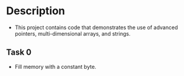 # Description
- This project contains code that demonstrates the use of advanced pointers, multi-dimensional arrays, and strings.

## Task 0
- Fill memory with a constant byte.
